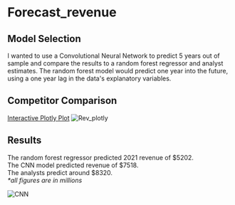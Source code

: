 # Forecast_revenue

## Model Selection
I wanted to use a Convolutional Neural Network to predict 5 years out of sample and compare the results to a random forest regressor and analyst estimates. 
The random forest model would predict one year into the future, using a one year lag in the data's explanatory variables. 

## Competitor Comparison
[Interactive Plotly Plot](https://destroscmc.github.io/Forecast_revenue/revenue_comparison.html)
![Rev_plotly](https://i.imgur.com/2AZ6QE4.png)

## Results
The random forest regressor predicted 2021 revenue of $5202.\
The CNN model predicted revenue of $7518.\
The analysts predict around $8320.\
*\*all figures are in millions*

![CNN](https://i.imgur.com/3cior8a.png)
